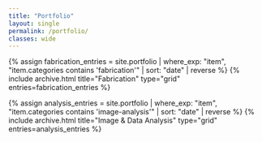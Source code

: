 ```yaml
---
title: "Portfolio"
layout: single
permalink: /portfolio/
classes: wide
---
```


{% assign fabrication_entries = site.portfolio
   | where_exp: "item", "item.categories contains 'fabrication'"
   | sort: "date" | reverse %}
{% include archive.html title="Fabrication" type="grid" entries=fabrication_entries %}

{% assign analysis_entries = site.portfolio
   | where_exp: "item", "item.categories contains 'image-analysis'"
   | sort: "date" | reverse %}
{% include archive.html title="Image & Data Analysis" type="grid" entries=analysis_entries %}

